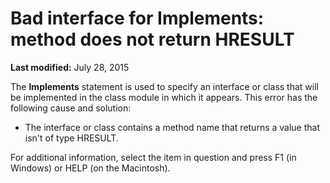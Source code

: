 
# Bad interface for Implements: method does not return HRESULT

 **Last modified:** July 28, 2015

The  **Implements** statement is used to specify an interface or class that will be implemented in the class module in which it appears. This error has the following cause and solution:




- The interface or class contains a method name that returns a value that isn't of type HRESULT.
    

For additional information, select the item in question and press F1 (in Windows) or HELP (on the Macintosh).
